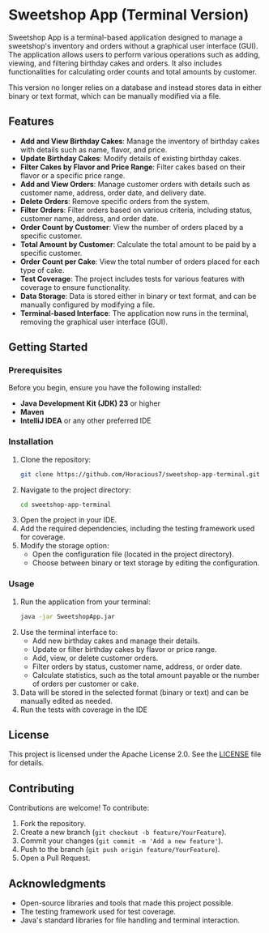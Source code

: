 # Sweetshop App (Terminal Version)

Sweetshop App is a terminal-based application designed to manage a sweetshop's inventory and orders without a graphical user interface (GUI). The application allows users to perform various operations such as adding, viewing, and filtering birthday cakes and orders. It also includes functionalities for calculating order counts and total amounts by customer.

This version no longer relies on a database and instead stores data in either binary or text format, which can be manually modified via a file.

## Features

- **Add and View Birthday Cakes**: Manage the inventory of birthday cakes with details such as name, flavor, and price.
- **Update Birthday Cakes**: Modify details of existing birthday cakes.
- **Filter Cakes by Flavor and Price Range**: Filter cakes based on their flavor or a specific price range.
- **Add and View Orders**: Manage customer orders with details such as customer name, address, order date, and delivery date.
- **Delete Orders**: Remove specific orders from the system.
- **Filter Orders**: Filter orders based on various criteria, including status, customer name, address, and order date.
- **Order Count by Customer**: View the number of orders placed by a specific customer.
- **Total Amount by Customer**: Calculate the total amount to be paid by a specific customer.
- **Order Count per Cake**: View the total number of orders placed for each type of cake.
- **Test Coverage**: The project includes tests for various features with coverage to ensure functionality.
- **Data Storage**: Data is stored either in binary or text format, and can be manually configured by modifying a file.
- **Terminal-based Interface**: The application now runs in the terminal, removing the graphical user interface (GUI).

## Getting Started

### Prerequisites

Before you begin, ensure you have the following installed:

- **Java Development Kit (JDK) 23** or higher
- **Maven**
- **IntelliJ IDEA** or any other preferred IDE

### Installation

1. Clone the repository:
   ```bash
   git clone https://github.com/Horacious7/sweetshop-app-terminal.git
   ```
2. Navigate to the project directory:
   ```bash
   cd sweetshop-app-terminal
   ```
3. Open the project in your IDE.
4. Add the required dependencies, including the testing framework used for coverage.
5. Modify the storage option:
   - Open the configuration file (located in the project directory).
   - Choose between binary or text storage by editing the configuration.

### Usage

1. Run the application from your terminal:
   ```bash
   java -jar SweetshopApp.jar
   ```
2. Use the terminal interface to:
   - Add new birthday cakes and manage their details.
   - Update or filter birthday cakes by flavor or price range.
   - Add, view, or delete customer orders.
   - Filter orders by status, customer name, address, or order date.
   - Calculate statistics, such as the total amount payable or the number of orders per customer or cake.
3. Data will be stored in the selected format (binary or text) and can be manually edited as needed.
4. Run the tests with coverage in the IDE

## License

This project is licensed under the Apache License 2.0. See the [LICENSE](LICENSE) file for details.

## Contributing

Contributions are welcome! To contribute:

1. Fork the repository.
2. Create a new branch (`git checkout -b feature/YourFeature`).
3. Commit your changes (`git commit -m 'Add a new feature'`).
4. Push to the branch (`git push origin feature/YourFeature`).
5. Open a Pull Request.

## Acknowledgments

- Open-source libraries and tools that made this project possible.
- The testing framework used for test coverage.
- Java's standard libraries for file handling and terminal interaction.
